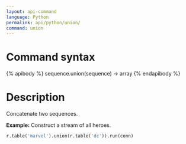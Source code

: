 ```yaml
---
layout: api-command 
language: Python
permalink: api/python/union/
command: union
---
```


# Command syntax #

{% apibody %}
sequence.union(sequence) &rarr; array
{% endapibody %}

# Description #

Concatenate two sequences.

__Example:__ Construct a stream of all heroes.

```py
r.table('marvel').union(r.table('dc')).run(conn)
```

